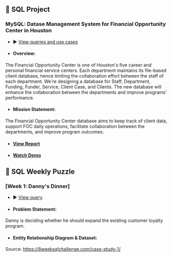 ## :memo: SQL Project

 ### MySQL: Datase Management System for Financial Opportunity Center in Houston
 - :arrow_forward: [View queries and use cases](https://github.com/Ellypham92/sql-data-analysis/tree/main/sql%20houston%20foc)
 

 - ####  Overview:
The Financial Opportunity Center is one of Houston's five career and personal financial service centers. Each department maintains its file-based client database, hence limiting the collaboration effort between the staff of each department. We're designing a database for Staff, Department, Funding, Funder, Service, Client Case, and Clients. The new database will enhance the collaboration between the departments and improve programs' performance.
- ####  Mission Statement: 
The Financial Opportunity Center database aims to keep track of client data, support FOC daily operations, facilitate collaboration between the departments, and improve program outcomes.
- #### [View Report](https://github.com/Ellypham92/sql-data-analysis/blob/main/sql%20houston%20foc/FOC%20Database%20Project%20Report.pdf)
- #### [Watch Demo](https://uhdowntown-my.sharepoint.com/personal/phamn45_gator_uhd_edu/_layouts/15/onedrive.aspx?id=%2Fpersonal%2Fphamn45%5Fgator%5Fuhd%5Fedu%2FDocuments%2FAttachments%2FDemo%2DEmily%2Dand%2DElly%2Emp4&parent=%2Fpersonal%2Fphamn45%5Fgator%5Fuhd%5Fedu%2FDocuments%2FAttachments&ga=1)

## :rainbow: SQL Weekly Puzzle
 ### [Week 1: Danny's Dinner]
 - :arrow_forward: [View query](https://github.com/Ellypham92/sql-data-analysis/blob/main/weekly%20challenge/mysql%20danny's%20dinner%20code)
 
 - #### Problem Statement: 
Danny is deciding whether he should expand the existing customer loyalty program.
 - #### Entity Relationship Diagram & Dataset: 
 Source: https://8weeksqlchallenge.com/case-study-1/

